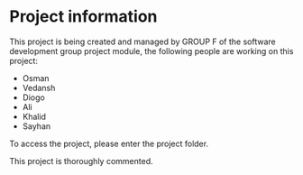 # Project information

This project is being created and managed by GROUP F of the software development group project module, the following people are working on this project:

- Osman
- Vedansh
- Diogo
- Ali
- Khalid
- Sayhan

To access the project, please enter the project folder.

This project is thoroughly commented.
